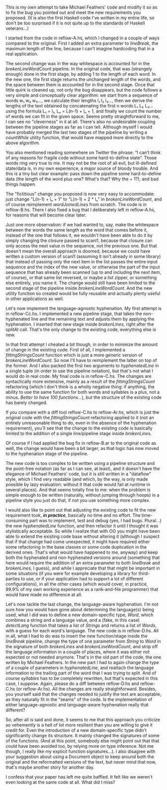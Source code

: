 This is my own attempt to take Michael Feathers' code and modify it so as to fix the bug you pointed out and meet the new requirements you proposed. (It is also the first Haskell code I've written in my entire life, so don't be too surprised if it is not quite up to the standards of Haskell veterans...)

I started from the code in reflow-A.hs, which I changed in a couple of ways compared to the original. First I added an extra parameter to *lineBreak*, the maximum length of the line, because I can't imagine hardcoding that in a real application.

The second change was in the way whitespace is accounted for in the *brokenLineWordCount* pipeline. In the original code, that was (strangely enough) done in the first stage, by adding 1 to the length of each word. In the new one, the first stage returns the unchanged length of the words, and the space between them is accounted for in the second stage. Once that little quirk is cleaned up, not only the bug disappears, but the code follows a very simple and conceptually clear algorithm: we start from a sequence of words w₁ w₂ w₃…, we calculate their lengths l₁ l₂ l₃…, then we derive the lengths of the text obtained by concatenating the first n words L₁ L₂ L₃… using the formula L₁ = l₁, Lₙ = L(n-1) + lₙ + 1, and finally we count the number of words we can fit in the given space. Seems pretty straightforward to me, I can see no "cleverness" in it at all. There's also no undesirable coupling between the pipeline stages as far as I can tell. Although myself I would have probably merged the last two stages of the pipeline by writing a *countWhile* utility function, that would have mapped more directly to the above algorithm.

You also mentioned reading somewhere on Twitter the phrase: “I can’t think of any reasons for fragile code without some hard-to-define state”. Those words ring very true to me. It may not be the root of all evil, but ill-defined state/data is, in my own experience, a major source of bloody trouble. And this is a tiny but clear example: pass down the pipeline some hard-to-define data (the length of the word plus one? What's that? Why the + 1?), and bad things happen.

The "fictitious" change you proposed is now very easy to accommodate: just change "L(n-1) + lₙ + 1" to "L(n-1) + 2 * lₙ" in *brokenLineWordCount*, and of course reimplement *wordJoinedLines* from scratch. The code is in reflow-B.hs. There I also fixed a bug that I deliberately left in reflow-A.hs, for reasons that will become clear later.

Just one more observation: if we had wanted to, say, make the whitespace between the words the same length as the word that comes before it, instead of the one that follows it, we wouldn't have been able to do it by simply changing the closure passed to scanl1, because that closure can only access the next value in the sequence, not the previous one. But that doesn't mean the overall approach is doomed, because we could have written a custom version of scanl1 (assuming it isn't already in some library) that instead of passing only the next item in the list passes the entire input sequence and the index of the new value, or otherwise the part of the input sequence that has already been scanned (up to and including the next item, of course), or that same list reversed, or maybe a list zipper, or something else entirely, you name it. The change would still have been limited to the second stage of the pipeline inside *brokenLineWordCount*. And the new utility function so created would be fully reusable and actually plenty useful in other applications as well.

Let's now implement the language-agnostic hyphenation. My first attempt is in reflow-Cc.hs. I implemented a new pipeline stage, that takes the non-hyphenated line and the remaining text and adjusts them by applying the hyphenation. I inserted that new stage inside *brokenLines*, right after the *splitAt* call. That's the only change to the existing code, everything else is new.

In that first attempt I cheated a bit though, in order to minimize the amount of change in the existing code. First of all, I implemented a *fittingStringsCount* function which is just a more generic version of *brokenLineWordCount*. So now I'll have to reimplement the latter on top of the former. And I also packed the first two arguments to *hyphenatedLine* in a single tuple (in order to use the pipeline notation), but that's not what I would do in real code. My final code is in reflow-C.hs. The changes are syntactically more extensive, mainly as a result of the *fittingStringsCount* refactoring (which I don't think is a wholly negative thing: if anything, the ability to use the same function for both words and syllables is a plus, not a minus. *Better to have 100 functions...*), but the structure of the existing code has barely changed.

If you compare with a diff tool reflow-C.hs to reflow-Ar.hs, which is just the original code with the *fittingStringsCount* refactoring applied to it (not an entirely unreasonable thing to do, even in the absence of the hyphenation requirement), you'll see that the change to the existing code is basically limited to the addition of a single line/pipeline stage inside *brokenLines*.

Of course if I had applied the bug fix in reflow-B.ar to the original code as well, the change would have been a bit larger, as that logic has now moved to the hyphenation stage of the pipeline.

The new code is too complex to be written using a pipeline structure and the point-free notation (as far as I can see, at least), and it doesn't have the elegance of Michael Feathers' code, but it is still written in a "dataflow" style, which I find very readable (and which, by the way, is only made possible by lazy evaluation: without it that code would fail at runtime in several places). And that seems totally fine to me: when the problem is simple enough to be written (naturally, without jumping through hoops) in a pipeline style you just do that, if not you use something more complex.

I would also like to point out that adjusting the existing code to fit the new requirement took, ***in practice***, basically no time and no effort. The time-consuming part was to implement, test and debug (yes, I had bugs. Plural...) the new *hyphenatedLine* function, and then refactor it until I thought it was stylistically acceptable. So while I realize that with OO you might have been able to extend the existing code base without altering it (although I suspect that if that change had come unexpected, it might have required either some refactoring in the base classes or some code duplication in the derived ones. That's what would have happened to me, anyway) and keep both the hyphenated and non-hyphenated versions around (something that here would require the addition of an extra parameter to both *lineBreak* and *brokenLines*, I guess), and while I appreciate that that might be important in some situations (if you were for example developing a library for third-parties to use, or if your application had to support a lot of different configurations), in all the other cases (which would cover, in practice, 99.9% of my own working experience as a rank-and-file programmer) that would have made no difference at all.

Let's now tackle the last change, the language-aware hyphenation. I'm not sure how you would have gone about determining the language(s) being used, what I did was to define a new domain-specific type, *Word*, which combines a string and a language value, and a (fake, in this case) *detectLang* function that takes a list of *Strings* and returns a list of *Words*, with a guess for each word's language. The new code is in reflow-D.hs. All in all, what I had to do was to insert the new function/stage inside the *lineBreak* pipeline, change the type of one parameter from *String* to *Word* in the signature of both *brokenLines* and *brokenLineWordCount*, and strip off the language information in a couple of places, where it was either not expected or not needed anymore. That's in the old part of the code, the one written by Michael Feathers. In the new part I had to again change the type of a couple of parameters in *hyphenatedLine*, and reattach the language information to the trailing part of the word that I was trying to split. And of course *syllables* has to be completely rewritten, but that's expected in this case, I suppose. Again, please do a diff between reflow-D.hs and reflow-C.hs (or reflow-Ar.hs). All the changes are really straightforward. Besides, you yourself said that the changes needed to justify the text are acceptable, as they naturally fit in the "seams" of the code. Is the implementation of either language-agnostic and language-aware hyphenation really that different?

So, after all is said and done, it seems to me that this approach you criticize so vehemently is a hell of lot more resilient than you are willing to give it credit for. Even the introduction of a new domain-specific type didn't significantly change its structure. It mainly changed the signatures of some of the functions. (And at this point, somebody else might point out that that could have been avoided too, by relying more on type inference. Not me though, I really like my explicit function signatures...).
I also disagree with your suggestion about using a Document object to keep around both the original and the reformatted versions of the text, but never mind that now, that's maybe another story for another day.

I confess that your paper has left me quite baffled. It felt like we weren't even looking at the same code at all. What did I miss?
